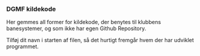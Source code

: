 ### DGMF kildekode
Her gemmes all former for kildekode, der benytes til klubbens banesystemer, og som ikke har egen Github Repository.

Tilføj dit navn i starten af filen, så det hurtigt fremgår hvem der har udviklet programmet.

